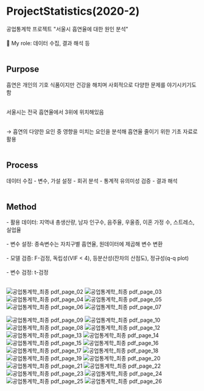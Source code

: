 # ProjectStatistics(2020-2)
공업통계학 프로젝트
"서울시 흡연율에 대한 원인 분석"</br></br>
👋 My role: 데이터 수집, 결과 해석 등
</br></br>

<h2>Purpose </h2>
흡연은 개인의 기호 식품이지만 건강을 해치며 사회적으로 다양한 문제를 야기시키기도 함</br></br>

서울시는 전국 흡연율에서 3위에 위치해있음</br></br>

→ 흡연의 다양한 요인 중 영향을 미치는 요인을 분석해 흡연율 줄이기 위한 기초 자료로 활용</br></br>

<h2>Process</h2>
데이터 수집 - 변수, 가설 설정 - 회귀 분석 - 통계적 유의미성 검증 - 결과 해석</br></br>


<h2>Method</h2>
- 활용 데이터: 지역내 총생산량, 남자 인구수, 음주율, 우울증, 이혼 가정 수, 스트레스, 실업율</br></br>
- 변수 설정: 종속변수는 자치구별 흡연율, 원데이터에 제곱해 변수 변환</br></br>
- 모델 검증: F-검정, 독립성(VIF < 4), 등분산성(잔차의 산점도), 정규성(q-q plot)</br></br>
- 변수 검정: t-검정</br></br>







![공업통계학_최종 pdf_page_02](https://user-images.githubusercontent.com/61492320/173230644-0f8ac880-aa58-40be-8c65-08844dc2426e.jpg)
![공업통계학_최종 pdf_page_03](https://user-images.githubusercontent.com/61492320/173230646-365c4d3c-0daa-4186-9d5d-7791d4730ed7.jpg)
![공업통계학_최종 pdf_page_04](https://user-images.githubusercontent.com/61492320/173230648-b0007bfa-e4ec-4cbb-ac04-e53674428ad8.jpg)
![공업통계학_최종 pdf_page_05](https://user-images.githubusercontent.com/61492320/173230649-1872d706-cb68-4060-868f-65056a5b6ffa.jpg)
![공업통계학_최종 pdf_page_06](https://user-images.githubusercontent.com/61492320/173230650-9b053b1b-43e4-4451-a600-f8703650a81d.jpg)
![공업통계학_최종 pdf_page_07](https://user-images.githubusercontent.com/61492320/173230651-fcda1e5a-33a1-4b05-9a01-93bff797e532.jpg)

![공업통계학_최종 pdf_page_09](https://user-images.githubusercontent.com/61492320/173230656-40438f47-1bda-489d-8baf-7e6409943232.jpg)
![공업통계학_최종 pdf_page_10](https://user-images.githubusercontent.com/61492320/173230657-073672b4-e826-4d1f-b718-280aa501b156.jpg)
![공업통계학_최종 pdf_page_08](https://user-images.githubusercontent.com/61492320/173230654-1a15b254-3bad-43ba-a9ae-e8f73ce10c9c.jpg)
![공업통계학_최종 pdf_page_12](https://user-images.githubusercontent.com/61492320/173230618-94c8459f-60ee-46ed-a253-c45687c70d86.jpg)
![공업통계학_최종 pdf_page_13](https://user-images.githubusercontent.com/61492320/173230620-52667294-fef5-4bc4-ab96-3e1a64f0ead3.jpg)
![공업통계학_최종 pdf_page_14](https://user-images.githubusercontent.com/61492320/173230621-835d375b-e17a-482d-9233-1b5734391e26.jpg)
![공업통계학_최종 pdf_page_15](https://user-images.githubusercontent.com/61492320/173230623-b739aade-259a-4be2-a3da-8431dcbb50d5.jpg)
![공업통계학_최종 pdf_page_16](https://user-images.githubusercontent.com/61492320/173230624-067f662b-e61b-4db8-9b39-7db79e46284c.jpg)
![공업통계학_최종 pdf_page_17](https://user-images.githubusercontent.com/61492320/173230626-0b4bf999-1a2b-47c8-9191-b58c160bc1bf.jpg)
![공업통계학_최종 pdf_page_18](https://user-images.githubusercontent.com/61492320/173230627-415c55a0-472d-41b4-84b7-6865b0f1bffc.jpg)
![공업통계학_최종 pdf_page_19](https://user-images.githubusercontent.com/61492320/173230628-d1792d5a-2cc0-419b-b65d-7fc11642396c.jpg)
![공업통계학_최종 pdf_page_20](https://user-images.githubusercontent.com/61492320/173230630-67aff7ab-1e85-495b-8f4e-e10c66ac6133.jpg)
![공업통계학_최종 pdf_page_21](https://user-images.githubusercontent.com/61492320/173230634-0e91ae57-c49e-448f-8ce4-9420145a29a1.jpg)
![공업통계학_최종 pdf_page_22](https://user-images.githubusercontent.com/61492320/173230635-2e10f067-0abf-457e-9c3d-068568878c46.jpg)
![공업통계학_최종 pdf_page_23](https://user-images.githubusercontent.com/61492320/173230637-9a250ad1-373d-455b-b7af-85bfdd45742c.jpg)
![공업통계학_최종 pdf_page_24](https://user-images.githubusercontent.com/61492320/173230638-4d5100f7-99ae-405a-8d70-6eb0da237d93.jpg)
![공업통계학_최종 pdf_page_25](https://user-images.githubusercontent.com/61492320/173230639-ca1c8c74-8977-485d-b18b-59a72fb3b756.jpg)
![공업통계학_최종 pdf_page_26](https://user-images.githubusercontent.com/61492320/173230641-028788c8-8c34-4f31-a0ef-aab943978dbe.jpg)
